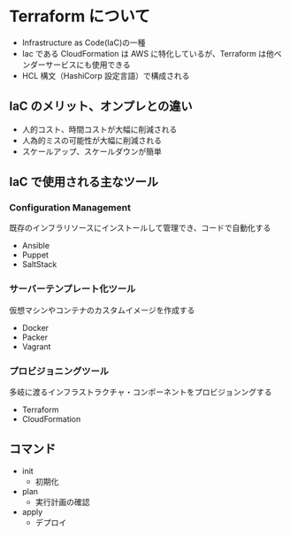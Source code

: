 # Terraform について

- Infrastructure as Code(IaC)の一種
- Iac である CloudFormation は AWS に特化しているが、Terraform は他ベンダーサービスにも使用できる
- HCL 構文（HashiCorp 設定言語）で構成される

## IaC のメリット、オンプレとの違い

- 人的コスト、時間コストが大幅に削減される
- 人為的ミスの可能性が大幅に削減される
- スケールアップ、スケールダウンが簡単

## IaC で使用される主なツール

### Configuration Management

既存のインフラリソースにインストールして管理でき、コードで自動化する

- Ansible
- Puppet
- SaltStack

### サーバーテンプレート化ツール

仮想マシンやコンテナのカスタムイメージを作成する

- Docker
- Packer
- Vagrant

### プロビジョニングツール

多岐に渡るインフラストラクチャ・コンポーネントをプロビジョンングする

- Terraform
- CloudFormation

## コマンド

- init
  - 初期化
- plan
  - 実行計画の確認
- apply
  - デプロイ
